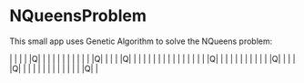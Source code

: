 # NQueensProblem

This small app uses Genetic Algorithm to solve the NQueens problem:

| | | | |Q| | | |
| | | | | | | |Q|
| | | |Q| | | | |
| | | | | | | | |
| | |Q| | | | | |
| | | | | |Q| | |
| |Q| | | | | | |
| | | | | | |Q| |
